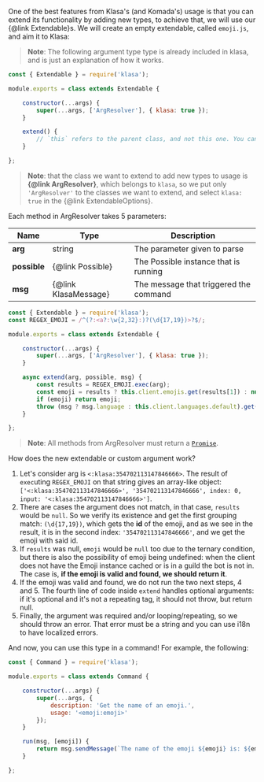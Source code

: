 One of the best features from Klasa's (and Komada's) usage is that you can extend its functionality by adding new types, to achieve that, we will use our {@link Extendable}s. We will create an empty extendable, called `emoji.js`, and aim it to Klasa:

> **Note**: The following argument type type is already included in klasa, and is just an explanation of how it works.

```javascript
const { Extendable } = require('klasa');

module.exports = class extends Extendable {

	constructor(...args) {
		super(...args, ['ArgResolver'], { klasa: true });
	}

	extend() {
		// `this` refers to the parent class, and not this one. You cannot use super
	}

};
```

> **Note**: that the class we want to extend to add new types to usage is **{@link ArgResolver}**, which belongs to `klasa`, so we put only `'ArgResolver'` to the classes we want to extend, and select `klasa: true` in the {@link ExtendableOptions}.

Each method in ArgResolver takes 5 parameters:

| Name             | Type                 | Description                            |
| ---------------- | -------------------- | -------------------------------------- |
| **arg**          | string               | The parameter given to parse           |
| **possible**     | {@link Possible}     | The Possible instance that is running  |
| **msg**          | {@link KlasaMessage} | The message that triggered the command |

```javascript
const { Extendable } = require('klasa');
const REGEX_EMOJI = /^(?:<a?:\w{2,32}:)?(\d{17,19})>?$/;

module.exports = class extends Extendable {

	constructor(...args) {
		super(...args, ['ArgResolver'], { klasa: true });
	}

	async extend(arg, possible, msg) {
		const results = REGEX_EMOJI.exec(arg);
		const emoji = results ? this.client.emojis.get(results[1]) : null;
		if (emoji) return emoji;
		throw (msg ? msg.language : this.client.languages.default).get('RESOLVER_INVALID_EMOJI', possible.name);
	}

};
```

> **Note**: All methods from ArgResolver must return a [`Promise`](https://developer.mozilla.org/en-US/docs/Web/JavaScript/Reference/Global_Objects/Promise).

How does the new extendable or custom argument work?

1. Let's consider arg is `<:klasa:354702113147846666>`. The result of `exec`uting `REGEX_EMOJI` on that string gives an array-like object: `['<:klasa:354702113147846666>', '354702113147846666', index: 0, input: '<:klasa:354702113147846666>']`.
1. There are cases the argument does not match, in that case, `results` would be `null`. So we verify its existence and get the first grouping match: `(\d{17,19})`, which gets the **id** of the emoji, and as we see in the result, it is in the second index: `'354702113147846666'`, and we get the emoji with said id.
1. If `results` was null, `emoji` would be `null` too due to the ternary condition, but there is also the possibility of emoji being undefined: when the client does not have the Emoji instance cached or is in a guild the bot is not in. The case is, **if the emoji is valid and found, we should return it**.
1. If the emoji was valid and found, we do not run the two next steps, 4 and 5. The fourth line of code inside `extend` handles optional arguments: if it's optional and it's not a repeating tag, it should not throw, but return null.
1. Finally, the argument was required and/or looping/repeating, so we should throw an error. That error must be a string and you can use i18n to have localized errors.

And now, you can use this type in a command! For example, the following:

```javascript
const { Command } = require('klasa');

module.exports = class extends Command {

	constructor(...args) {
		super(...args, {
			description: 'Get the name of an emoji.',
			usage: '<emoji:emoji>'
		});
	}

	run(msg, [emoji]) {
		return msg.sendMessage(`The name of the emoji ${emoji} is: ${emoji.name}`);
	}

};
```
